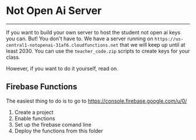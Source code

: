 # Not Open Ai Server
-----

If you want to build your own server to host the student not open ai keys you can. But! You don't have to. We have a server running on 
`https://us-central1-notopenai-31af6.cloudfunctions.net`
that we will keep up until at least 2030. You can use the `teacher_code.zip` scripts to create keys for your class.

However, if you want to do it yourself, read on.

## Firebase Functions

The easiest thing to do is to go to 
https://console.firebase.google.com/u/0/

1. Create a project
2. Enable functions
3. Set up the firebase comand line
4. Deploy the functions from this folder




